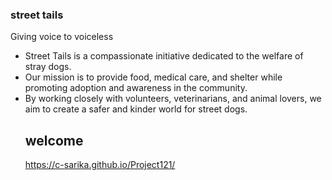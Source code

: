 ### street tails
Giving voice to voiceless
- Street Tails is a compassionate initiative dedicated to the welfare of stray dogs.
- Our mission is to provide food, medical care, and shelter while promoting adoption and awareness in the community.
-  By working closely with volunteers, veterinarians, and animal lovers, we aim to create a safer and kinder world for street dogs.
   ## welcome
   https://c-sarika.github.io/Project121/ 
